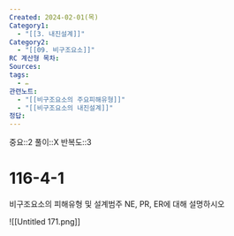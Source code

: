 ```yaml
---
Created: 2024-02-01(목)
Category1:
  - "[[3. 내진설계]]"
Category2:
  - "[[09. 비구조요소]]"
RC 계산형 목차: 
Sources: 
tags:
  - ✏️
관련노트:
  - "[[비구조요소의 주요피해유형]]"
  - "[[비구조요소의 내진설계]]"
정답:
---
```

중요::2
풀이::X
반복도::3

#  116-4-1

비구조요소의 피해유형 및 설계범주 NE, PR, ER에 대해 설명하시오

![[Untitled 171.png]]